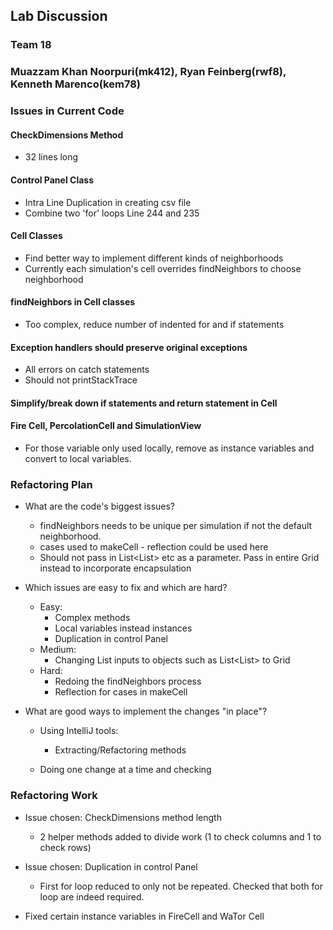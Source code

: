 ## Lab Discussion
### Team 18
### Muazzam Khan Noorpuri(mk412), Ryan Feinberg(rwf8), Kenneth Marenco(kem78)


### Issues in Current Code

#### CheckDimensions Method
 * 32 lines long

#### Control Panel Class
 * Intra Line Duplication in creating csv file
 * Combine two 'for' loops Line 244 and 235

#### Cell Classes
 * Find better way to implement different kinds of neighborhoods
 * Currently each simulation's cell overrides findNeighbors to choose neighborhood

#### findNeighbors in Cell classes
 * Too complex, reduce number of indented for and if statements

#### Exception handlers should preserve original exceptions
 * All errors on catch statements 
 * Should not printStackTrace

#### Simplify/break down if statements and return statement in Cell

#### Fire Cell, PercolationCell and SimulationView
 * For those variable only used locally, remove as instance variables and convert to local variables.
 


### Refactoring Plan

 * What are the code's biggest issues?
    * findNeighbors needs to be unique per simulation if not the default neighborhood.
    * cases used to makeCell - reflection could be used here
    * Should not pass in List<List<Cell>> etc as a parameter. Pass in entire Grid instead to incorporate encapsulation

 * Which issues are easy to fix and which are hard?
    * Easy:
      * Complex methods
      * Local variables instead instances
      * Duplication in control Panel
    * Medium:
      * Changing List inputs to objects such as List<List<Cell>> to Grid
    * Hard:
      * Redoing the findNeighbors process
      * Reflection for cases in makeCell


 * What are good ways to implement the changes "in place"?
    * Using IntelliJ tools:
      * Extracting/Refactoring methods

    * Doing one change at a time and checking 

### Refactoring Work

 * Issue chosen: CheckDimensions method length
    * 2 helper methods added to divide work (1 to check columns and 1 to check rows)

 * Issue chosen: Duplication in control Panel
    * First for loop reduced to only not be repeated. Checked that both for loop are indeed required.

 * Fixed certain instance variables in FireCell and WaTor Cell

